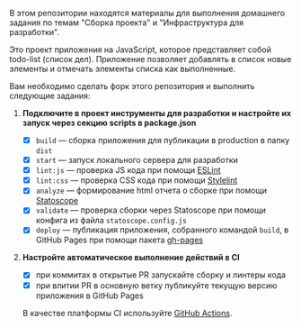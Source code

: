 В этом репозитории находятся материалы для выполнения домашнего задания по темам "Сборка проекта" и "Инфраструктура для разработки".

Это проект приложения на JavaScript, которое представляет собой todo-list (список дел). Приложение позволяет добавлять в список новые элементы и отмечать элементы списка как выполненные.

Вам необходимо сделать форк этого репозитория и выполнить следующие задания:

1. **Подключите в проект инструменты для разработки и настройте их запуск через секцию scripts в package.json**

   - [x] `build` — сборка приложения для публикации в production в папку `dist`
   - [x] `start` — запуск локального сервера для разработки
   - [x] `lint:js` — проверка JS кода при помощи [ESLint](https://eslint.org)
   - [x] `lint:css` — проверка CSS кода при помощи [Stylelint](https://stylelint.io)
   - [x] `analyze` — формирование html отчета о сборке при помощи [Statoscope](http://statoscope.tech)
   - [x] `validate` — проверка сборки через Statoscope при помощи конфига из файла `statoscope.config.js`
   - [x] `deploy` — публикация приложения, собранного командой `build`, в GitHub Pages при помощи пакета [gh-pages](https://www.npmjs.com/package/gh-pages)

2. **Настройте автоматическое выполнение действий в CI**

   - [x] при коммитах в открытые PR запускайте сборку и линтеры кода
   - [x] при влитии PR в основную ветку публикуйте текущую версию приложения в GitHub Pages

   В качестве платформы CI используйте [GitHub Actions](https://docs.github.com/en/actions).
